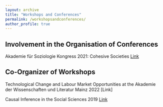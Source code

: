 ```yaml
---
layout: archive
title: "Workshops and Conferences"
permalink: /workshopsandconferences/
author_profile: true
---
```



## Involvement in the Organisation of Conferences

Akademie für Soziologie Kongress 2021: Cohesive Societies [Link](https://cohesivesocieties.net/)


## Co-Organizer of Workshops

Technological Change and Labour Market Opportunities at the Akademie der Wissenschaften und Literatur Mainz 2022 [Link] 

Causal Inference in the Social Sciences 2019 [Link](https://home.uni-leipzig.de/~causality/) 
